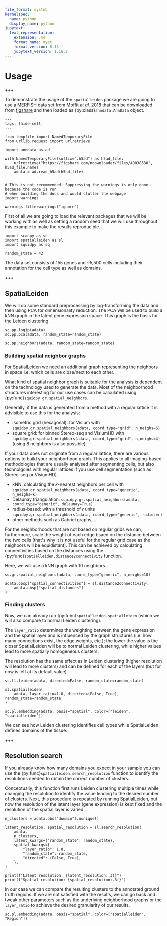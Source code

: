 ```yaml
---
file_format: mystnb
kernelspec:
  name: python
  display_name: python
jupytext:
  text_representation:
    extension: .md
    format_name: myst
    format_version: 0.13
    jupytext_version: 1.16.2
---
```


# Usage

+++

To demonstrate the usage of the `spatialleiden` package we are going to use a MERFISH data set from [Moffit _et al._ 2018](https://doi.org/10.1126/science.aau5324) that can be downloaded from [figshare](https://figshare.com/articles/dataset/MERFISH_datasets/22565170) and then loaded as {py:class}`anndata.AnnData` object.

```{code-cell} ipython3
---
tags: [hide-cell]
---

from tempfile import NamedTemporaryFile
from urllib.request import urlretrieve

import anndata as ad

with NamedTemporaryFile(suffix=".h5ad") as h5ad_file:
    urlretrieve("https://figshare.com/ndownloader/files/40038538", h5ad_file.name)
    adata = ad.read_h5ad(h5ad_file)


# This is not recommended! Suppressing the warnings is only done because the code is run
# when building the docs and would clutter the webpage
import warnings

warnings.filterwarnings("ignore")
```

First of all we are going to load the relevant packages that we will be working with as well as setting a random seed that we will use throughout this example to make the results reproducible.

```{code-cell} ipython3
import scanpy as sc
import spatialleiden as sl
import squidpy as sq

random_state = 42
```

The data set consists of 155 genes and ~5,500 cells including their annotation for the cell type as well as domains.

+++

## SpatialLeiden

We will do some standard preprocessing by log-transforming the data and then using PCA for dimensionality reduction. The PCA will be used to build a kNN graph in the latent gene expression space. This graph is the basis for the Leiden clustering.

```{code-cell} ipython3
sc.pp.log1p(adata)
sc.pp.pca(adata, random_state=random_state)

sc.pp.neighbors(adata, random_state=random_state)
```

### Building spatial neighbor graphs

For SpatialLeiden we need an additional graph representing the neighbors in space i.e.
which cells are close/next to each other.

What kind of spatial neighbor graph is suitable for the analysis is dependent on the
technology used to generate the data. Most of the neighborhood structures interesting
for our use cases can be calculated using {py:func}`squidpy.gr.spatial_neighbors`.

Generally, if the data is generated from a method with a regular lattice it is advisible
to use this for the analysis;
* isometric grid (hexagonal): for Visium with `squidpy.gr.spatial_neighbors(adata, coord_type="grid", n_neighs=6)`
* square grid: for binned Stereo-seq and VisiumHD with `squidpy.gr.spatial_neighbors(adata, coord_type="grid", n_neighs=4)` (using 8 neighbors is also possible)

If your data does not originate from a regular lattice, there are various options to build your neighborhood graph.
This applies to all imaging-based methodologies that are usually analysed after segmenting cells, but also technolgoies with regular lattices if you use cell segmentation (such as Stereo-seq or VisiumHD).
* kNN: calculating the *k*-nearest neighbors per cell with `squidpy.gr.spatial_neighbors(adata, coord_type="generic", n_neighs=k)`
* Delaunay triangulation: `squidpy.gr.spatial_neighbors(adata, coord_type="generic", delaunay=True)`
* radius-based: with a threshold of *r* units `squidpy.gr.spatial_neighbors(adata, coord_type="generic", radius=r)`
* other methods such as Gabriel graphs, ...

For the neighborhoods that are not based on regular grids we can, furthermore, scale the weight of each edge bsaed on the distance between the two cells (that's why it is not useful for the regular grid case as the neighbors will be equidistant).
This can be achieved by calculating connectivities based on the distances using the {py:func}`spatialleiden.distance2connectivity` function.

Here, we will use a kNN graph with 10 neighbors.

```{code-cell} ipython3
sq.gr.spatial_neighbors(adata, coord_type="generic", n_neighs=10)

adata.obsp["spatial_connectivities"] = sl.distance2connectivity(
    adata.obsp["spatial_distances"]
)
```

### Finding clusters

Now, we can already run {py:func}`spatialleiden.spatialleiden` (which we will also compare to normal Leiden clustering).

The `layer_ratio` determines the weighting between the gene expression and the spatial layer and is influenced by the graph structures (i.e. how many connections exist, the edge weights, etc.); the lower the value is the closer SpatialLeiden will be to normal Leiden clustering, while higher values lead to more spatially homogeneous clusters.

The resolution has the same effect as in Leiden clustering (higher resolution will lead to more clusters) and can be defined for each of the layers (but for now is left at its default value).

```{code-cell} ipython3
sc.tl.leiden(adata, directed=False, random_state=random_state)

sl.spatialleiden(
    adata, layer_ratio=1.8, directed=(False, True), random_state=random_state
)

sc.pl.embedding(adata, basis="spatial", color=["leiden", "spatialleiden"])
```

We can see how Leiden clustering identifies cell types while SpatialLeiden defines domains of the tissue.

+++

## Resolution search

If you already know how many domains you expect in your sample you can use the {py:func}`spatialleiden.search_resolution` function to identify the resolutions needed to obtain the correct number of clusters.

Conceptually, this function first runs Leiden clustering multiple times while changing the resolution to identify the value leading to the desired number of clusters. Next, this procedure is repeated by running SpatialLeiden, but now the resolution of the latent layer (gene expression) is kept fixed and the resolution of the spatial layer is varied.

```{code-cell} ipython3
n_clusters = adata.obs["domain"].nunique()

latent_resolution, spatial_resolution = sl.search_resolution(
    adata,
    n_clusters,
    latent_kwargs={"random_state": random_state},
    spatial_kwargs={
        "layer_ratio": 1.8,
        "random_state": random_state,
        "directed": (False, True),
    },
)

print(f"Latent resolution: {latent_resolution:.3f}")
print(f"Spatial resolution: {spatial_resolution:.3f}")
```

In our case we can compare the resulting clusters to the annotated ground truth regions. If we are not satisfied with the results, we can go back and tweak other parameters such as the underlying neighborhood graphs or the `layer_ratio` to achieve the desired granularity of our results.

```{code-cell} ipython3
sc.pl.embedding(adata, basis="spatial", color=["spatialleiden", "Region"])
```
